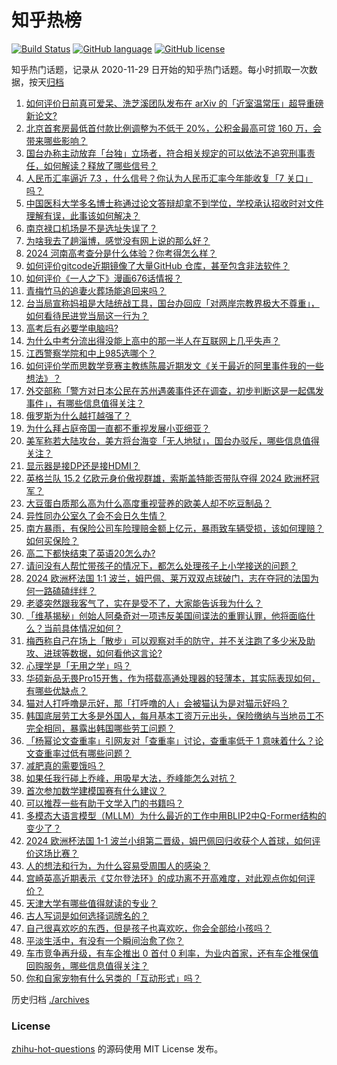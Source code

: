 # 知乎热榜
[![Build Status](https://github.com/ToWeLong/zhihu-hot-questions/workflows/CI/badge.svg)](https://github.com/ToWeLong/zhihu-hot-questions/actions)
[![GitHub language](https://img.shields.io/badge/language-golang-orange.svg)](https://golang.org/)
[![GitHub license](https://img.shields.io/github/license/ToWeLong/zhihu-hot-questions)](https://github.com/ToWeLong/zhihu-hot-questions/blob/main/LICENSE)

知乎热门话题，记录从 2020-11-29 日开始的知乎热门话题。每小时抓取一次数据，按天[归档](./archives)

<!-- BEGIN -->

1. [如何评价日前真可爱呆、洗芝溪团队发布在 arXiv 的「近室温常压」超导重磅新论文?](https://www.zhihu.com/question/659946224)
1. [北京首套房最低首付款比例调整为不低于 20%，公积金最高可贷 160 万，会带来哪些影响？](https://www.zhihu.com/question/659995384)
1. [国台办称主动放弃「台独」立场者，符合相关规定的可以依法不追究刑事责任，如何解读？释放了哪些信号？](https://www.zhihu.com/question/659956469)
1. [人民币汇率逼近 7.3 ，什么信号？你认为人民币汇率今年能收复「7 关口」吗？](https://www.zhihu.com/question/659841085)
1. [中国医科大学多名博士称通过论文答辩却拿不到学位，学校承认招收时对文件理解有误，此事该如何解决？](https://www.zhihu.com/question/659971760)
1. [南京禄口机场是不是选址失误了？](https://www.zhihu.com/question/314907111)
1. [为啥我去了趟淄博，感觉没有网上说的那么好？](https://www.zhihu.com/question/653956219)
1. [2024 河南高考查分是什么体验？你考得怎么样？](https://www.zhihu.com/question/659664967)
1. [如何评价gitcode近期镜像了大量GitHub 仓库，甚至包含非法软件？](https://www.zhihu.com/question/659859887)
1. [如何评价《一人之下》漫画676话情报？](https://www.zhihu.com/question/659974313)
1. [青梅竹马的追妻火葬场能追回来吗？](https://www.zhihu.com/question/659444808)
1. [台当局宣称妈祖是大陆统战工具，国台办回应「对两岸宗教界极大不尊重」，如何看待民进党当局这一行为？](https://www.zhihu.com/question/659954332)
1. [高考后有必要学电脑吗?](https://www.zhihu.com/question/659694404)
1. [为什么中考分流出得没能上高中的那一半人在互联网上几乎失声？](https://www.zhihu.com/question/650155693)
1. [江西警察学院和中上985选哪个？](https://www.zhihu.com/question/659905637)
1. [如何评价学而思数学竞赛主教练陈晨近期发文《关于最近的阿里事件我的一些想法》？](https://www.zhihu.com/question/659836746)
1. [外交部称「警方对日本公民在苏州遇袭事件还在调查，初步判断这是一起偶发事件」，有哪些信息值得关注？](https://www.zhihu.com/question/659872806)
1. [俄罗斯为什么越打越强了？](https://www.zhihu.com/question/654002739)
1. [为什么拜占庭帝国一直都不重视发展小亚细亚？](https://www.zhihu.com/question/463998888)
1. [美军称若大陆攻台，美方将台海变「无人地狱」，国台办驳斥，哪些信息值得关注？](https://www.zhihu.com/question/659964858)
1. [显示器是接DP还是接HDMI？](https://www.zhihu.com/question/291593794)
1. [英格兰队 15.2 亿欧元身价傲视群雄，索斯盖特能否带队夺得 2024 欧洲杯冠军？](https://www.zhihu.com/question/658746654)
1. [大豆蛋白质那么高为什么高度重视营养的欧美人却不吃豆制品？](https://www.zhihu.com/question/657545506)
1. [异性同办公室久了会不会日久生情？](https://www.zhihu.com/question/659807021)
1. [南方暴雨，有保险公司车险理赔金额上亿元，暴雨致车辆受损，该如何理赔？如何买保险？](https://www.zhihu.com/question/659944468)
1. [高二下都快结束了英语20怎么办?](https://www.zhihu.com/question/656535910)
1. [请问没有人帮忙带孩子的情况下，都怎么处理孩子上小学接送的问题？](https://www.zhihu.com/question/655353628)
1. [2024 欧洲杯法国 1:1 波兰，姆巴佩、莱万双双点球破门，志在夺冠的法国为何一路磕磕绊绊？](https://www.zhihu.com/question/659921067)
1. [老婆突然跟我客气了，实在是受不了，大家能告诉我为什么？](https://www.zhihu.com/question/651675744)
1. [「维基揭秘」创始人阿桑奇对一项违反美国间谍法的重罪认罪，他将面临什么？当前具体情况如何？](https://www.zhihu.com/question/659832622)
1. [梅西称自己在场上「散步」可以观察对手的防守，并不关注跑了多少米及助攻、进球等数据，如何看他这言论?](https://www.zhihu.com/question/659813454)
1. [心理学是「无用之学」吗？](https://www.zhihu.com/question/658289243)
1. [华硕新品无畏Pro15开售，作为搭载高通处理器的轻薄本，其实际表现如何，有哪些优缺点？](https://www.zhihu.com/question/659224436)
1. [猫对人打呼噜是示好，那「打呼噜的人」会被猫认为是对猫示好吗？](https://www.zhihu.com/question/659310565)
1. [韩国底层劳工大多是外国人，每月基本工资万元出头，保险缴纳与当地员工不完全相同，暴露出韩国哪些劳工问题？](https://www.zhihu.com/question/659945370)
1. [「杨幂论文查重率」引网友对「查重率」讨论，查重率低于 1 意味着什么？论文查重率过低有哪些问题？](https://www.zhihu.com/question/659852076)
1. [减肥真的需要饿吗？](https://www.zhihu.com/question/647575142)
1. [如果任我行碰上乔峰，用吸星大法，乔峰能怎么对抗？](https://www.zhihu.com/question/659666423)
1. [首次参加数学建模国赛有什么建议？](https://www.zhihu.com/question/620620673)
1. [可以推荐一些有助于文学入门的书籍吗？](https://www.zhihu.com/question/659280739)
1. [多模态大语言模型（MLLM）为什么最近的工作中用BLIP2中Q-Former结构的变少了？](https://www.zhihu.com/question/626796690)
1. [2024 欧洲杯法国 1-1 波兰小组第二晋级，姆巴佩回归收获个人首球，如何评价这场比赛？](https://www.zhihu.com/question/659867358)
1. [人的想法和行为，为什么容易受周围人的感染？](https://www.zhihu.com/question/658297844)
1. [宫崎英高近期表示《艾尔登法环》的成功离不开高难度，对此观点你如何评价？](https://www.zhihu.com/question/659764342)
1. [天津大学有哪些值得就读的专业？](https://www.zhihu.com/question/326210125)
1. [古人写词是如何选择词牌名的？](https://www.zhihu.com/question/658541555)
1. [自己很喜欢吃的东西，但是孩子也喜欢吃，你会全部给小孩吗？](https://www.zhihu.com/question/659273189)
1. [平淡生活中，有没有一个瞬间治愈了你？](https://www.zhihu.com/question/659787463)
1. [车市竞争再升级，有车企推出 0 首付 0 利率，为业内首家，还有车企推保值回购服务，哪些信息值得关注？](https://www.zhihu.com/question/659851684)
1. [你和自家宠物有什么另类的「互动形式」吗？](https://www.zhihu.com/question/657776990)

<!-- END -->

历史归档 [./archives](./archives)


### License
[zhihu-hot-questions](https://github.com/towelong/zhihu-hot-questions) 的源码使用 MIT License 发布。